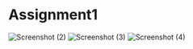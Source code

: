 # Assignment1

![Screenshot (2)](https://user-images.githubusercontent.com/76469605/225552870-d8f0668a-1d17-4599-92b7-1a4154ccc769.png)
![Screenshot (3)](https://user-images.githubusercontent.com/76469605/225553442-e55afbdc-f274-4222-9750-83bf566c8ec6.png)
![Screenshot (4)](https://user-images.githubusercontent.com/76469605/225553470-abc2d8d8-4298-449d-950a-ccb0ec925059.png)
